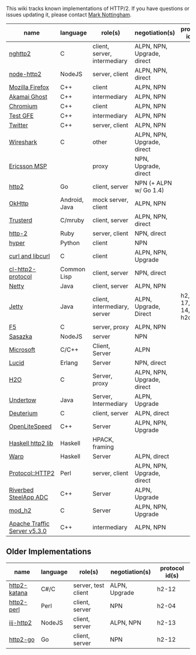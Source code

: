 This wiki tracks known implementations of HTTP/2. If you have questions or issues updating it, please contact [Mark Nottingham](mailto:mnot@mnot.net).

name | language | role(s) | negotiation(s) | protocol id(s)
--- | --- | --- | --- | ---
[nghttp2](https://nghttp2.org) | C | client, server, intermediary | ALPN, NPN, Upgrade, direct | 
[node-http2](https://github.com/molnarg/node-http2) | NodeJS | server, client | ALPN, NPN, direct | 
[Mozilla Firefox](https://wiki.mozilla.org/Networking/http2) | C++ | client | ALPN, NPN | 
[Akamai Ghost](Akamaighost) | C++ | intermediary | ALPN, NPN | 
[Chromium](https://sites.google.com/a/chromium.org/dev/spdy/http2) | C++ | client | ALPN, NPN | 
[Test GFE](testgfe) | C++ | intermediary | ALPN, NPN | 
[Twitter](https://twitter.com/) | C++ | server, client | ALPN, NPN | 
[Wireshark](https://bugs.wireshark.org/bugzilla/show_bug.cgi?id=9042) | C | other | ALPN, NPN, Upgrade, direct | 
[Ericsson MSP](EricssonMSP) | | proxy | NPN, Upgrade, direct | 
[http2](https://github.com/bradfitz/http2) | Go | client, server | NPN (+ ALPN w/ Go 1.4)   | 
[OkHttp](https://github.com/square/okhttp) | Android, Java | mock server, client | ALPN, NPN | 
[Trusterd](https://github.com/matsumoto-r/trusterd) | C/mruby | client, server | ALPN, NPN, direct | 
[http-2](https://github.com/igrigorik/http-2) | Ruby | server, client | NPN, direct | 
[hyper](https://github.com/lukasa/hyper) | Python | client | NPN |  
[curl and libcurl](http://curl.haxx.se/) | C | client | ALPN, NPN, Upgrade | 
[cl-http2-protocol](https://github.com/akamai/cl-http2-protocol) | Common Lisp | client, server | NPN, direct | 
[Netty](http://netty.io/) | Java | client, server | ALPN, NPN | 
[Jetty](http://git.eclipse.org/c/jetty/org.eclipse.jetty.project.git/tree/?h=master) | Java | client, intermediary, server | ALPN, Upgrade, Direct | h2, h2-17, h2-14, h2c, h2c-17
[F5](F5)| C | server, proxy | ALPN, NPN | 
[Sasazka](https://github.com/summerwind/sasazka) | NodeJS | server | NPN | 
[Microsoft](https://github.com/http2/http2-spec/wiki/Microsoft-HTTP-2-Prototype) | C/C++ | Client, Server | ALPN | 
[Lucid](https://github.com/tatsuhiro-t/lucid) | Erlang | Server | NPN, direct | 
[H2O](https://github.com/kazuho/h2o) | C | Server, proxy | ALPN, NPN, Upgrade, direct | 
[Undertow](https://http2.undertow.io) | Java | Server, Intermediary | ALPN, Upgrade | 
[Deuterium](http://robbysimpson.com/deuterium) | C | client, server | ALPN, direct | 
[OpenLiteSpeed](http://open.litespeedtech.com) | C++ | Server | ALPN, NPN, Upgrade | 
[Haskell http2 lib](http://hackage.haskell.org/package/http2) | Haskell | HPACK, framing | | 
[Warp](http://hackage.haskell.org/package/warp) | Haskell | Server | ALPN, direct | 
[Protocol::HTTP2](https://github.com/vlet/p5-Protocol-HTTP2) | Perl | server, client | ALPN, NPN, Upgrade, direct | 
[Riverbed SteelApp ADC](http://www.riverbed.com/products/application-delivery-performance/load-balancer.html) | C++ | Server | ALPN, Upgrade | 
[mod_h2](https://icing.github.io/mod_h2/) | C | Server | ALPN, NPN, Upgrade | 
[Apache Traffic Server v5.3.0](http://trafficserver.apache.org/) | C++ | intermediary | ALPN, NPN | 

## Older Implementations

name | language | role(s) | negotiation(s) | protocol id(s)
--- | --- | --- | --- | ---
[http2-katana](https://github.com/MSOpenTech/http2-katana) | C#/C | server, test client | ALPN, Upgrade | h2-12
[http2-perl](https://github.com/sludin/http2-perl) | Perl | client, server | NPN | h2-04
[iij-http2](https://github.com/shigeki/interop-iij-http2) | NodeJS | client, server| ALPN, NPN | h2-13
[http2-go](https://github.com/Jxck/http2) | Go | client, server | NPN | h2-12
